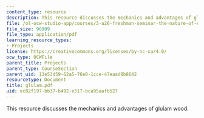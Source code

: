 ```yaml
---
content_type: resource
description: This resource discusses the mechanics and advantages of glulam wood.
file: /ol-ocw-studio-app/courses/3-a26-freshman-seminar-the-nature-of-engineering-fall-2005/ec82f197bb37b492e517bca95aafb527_glulam.pdf
file_size: 96909
file_type: application/pdf
learning_resource_types:
- Projects
license: https://creativecommons.org/licenses/by-nc-sa/4.0/
ocw_type: OCWFile
parent_title: Projects
parent_type: CourseSection
parent_uid: 13e53d59-62a5-76e0-1cce-47eaad0b8642
resourcetype: Document
title: glulam.pdf
uid: ec82f197-bb37-b492-e517-bca95aafb527
---
```

This resource discusses the mechanics and advantages of glulam wood.